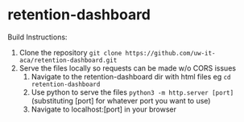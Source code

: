 # retention-dashboard

Build Instructions:
1. Clone the repository `git clone https://github.com/uw-it-aca/retention-dashboard.git`
2. Serve the files locally so requests can be made w/o CORS issues
    1. Navigate to the retention-dashboard dir with html files eg `cd retention-dashboard`
    2. Use python to serve the files `python3 -m http.server [port]` (substituting [port] for whatever port you want to use)
    3. Navigate to localhost:[port] in your browser